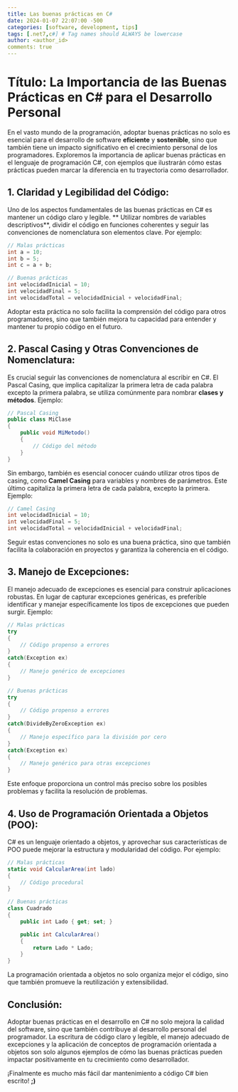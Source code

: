 ```yaml
---
title: Las buenas prácticas en C#
date: 2024-01-07 22:07:00 -500
categories: [software, development, tips] 
tags: [.net7,c#] # Tag names should ALWAYS be lowercase
author: <author_id>
comments: true
---
```


# Título: La Importancia de las Buenas Prácticas en C# para el Desarrollo Personal

En el vasto mundo de la programación, adoptar buenas prácticas no solo es esencial para el desarrollo de software **eficiente** y **sostenible**, sino que también tiene un impacto significativo en el crecimiento personal de los programadores. Exploremos la importancia de aplicar buenas prácticas en el lenguaje de programación C#, con ejemplos que ilustrarán cómo estas prácticas pueden marcar la diferencia en tu trayectoria como desarrollador.

## 1. Claridad y Legibilidad del Código:
   
Uno de los aspectos fundamentales de las buenas prácticas en C# es mantener un código claro y legible. ** Utilizar nombres de variables descriptivos**, dividir el código en funciones coherentes y seguir las convenciones de nomenclatura son elementos clave. Por ejemplo:

```csharp
// Malas prácticas
int a = 10;
int b = 5;
int c = a + b;

// Buenas prácticas
int velocidadInicial = 10;
int velocidadFinal = 5;
int velocidadTotal = velocidadInicial + velocidadFinal;
```

Adoptar esta práctica no solo facilita la comprensión del código para otros programadores, sino que también mejora tu capacidad para entender y mantener tu propio código en el futuro.

## 2. Pascal Casing y Otras Convenciones de Nomenclatura:

Es crucial seguir las convenciones de nomenclatura al escribir en C#. El Pascal Casing, que implica capitalizar la primera letra de cada palabra excepto la primera palabra, se utiliza comúnmente para nombrar **clases y métodos**. Ejemplo:

```csharp
// Pascal Casing
public class MiClase
{
    public void MiMetodo()
    {
        // Código del método
    }
}
```
Sin embargo, también es esencial conocer cuándo utilizar otros tipos de casing, como **Camel Casing** para variables y nombres de parámetros. Este último capitaliza la primera letra de cada palabra, excepto la primera. Ejemplo:

```csharp
// Camel Casing
int velocidadInicial = 10;
int velocidadFinal = 5;
int velocidadTotal = velocidadInicial + velocidadFinal;
```
Seguir estas convenciones no solo es una buena práctica, sino que también facilita la colaboración en proyectos y garantiza la coherencia en el código.

## 3. Manejo de Excepciones:
   
El manejo adecuado de excepciones es esencial para construir aplicaciones robustas. En lugar de capturar excepciones genéricas, es preferible identificar y manejar específicamente los tipos de excepciones que pueden surgir. Ejemplo:

```csharp
// Malas prácticas
try
{
    // Código propenso a errores
}
catch(Exception ex)
{
    // Manejo genérico de excepciones
}

// Buenas prácticas
try
{
    // Código propenso a errores
}
catch(DivideByZeroException ex)
{
    // Manejo específico para la división por cero
}
catch(Exception ex)
{
    // Manejo genérico para otras excepciones
}
```

Este enfoque proporciona un control más preciso sobre los posibles problemas y facilita la resolución de problemas.

## 4. Uso de Programación Orientada a Objetos (POO):

C# es un lenguaje orientado a objetos, y aprovechar sus características de POO puede mejorar la estructura y modularidad del código. Por ejemplo:

```csharp
// Malas prácticas
static void CalcularArea(int lado)
{
    // Código procedural
}

// Buenas prácticas
class Cuadrado
{
    public int Lado { get; set; }

    public int CalcularArea()
    {
        return Lado * Lado;
    }
}
```

La programación orientada a objetos no solo organiza mejor el código, sino que también promueve la reutilización y extensibilidad.

## Conclusión:

Adoptar buenas prácticas en el desarrollo en C# no solo mejora la calidad del software, sino que también contribuye al desarrollo personal del programador. La escritura de código claro y legible, el manejo adecuado de excepciones y la aplicación de conceptos de programación orientada a objetos son solo algunos ejemplos de cómo las buenas prácticas pueden impactar positivamente en tu crecimiento como desarrollador. 

¡Finalmente es mucho más fácil dar mantenimiento a código C# bien escrito! **;)**

